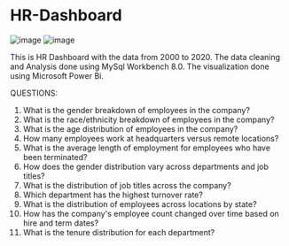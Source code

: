 # HR-Dashboard

![image](https://github.com/hariharen-27/HR-Dashboard/assets/115479250/6783caba-0e0d-4559-85dc-1867561a5943)
![image](https://github.com/hariharen-27/HR-Dashboard/assets/115479250/93603287-b0ed-4c3e-bd76-4ec709a6efe9)


This is HR Dashboard with the data from 2000 to 2020.
The data cleaning and Analysis done using MySql Workbench 8.0. 
The visualization done using Microsoft Power Bi.

QUESTIONS:        
1. What is the gender breakdown of employees in the company?
2. What is the race/ethnicity breakdown of employees in the company?
3. What is the age distribution of employees in the company?
4. How many employees work at headquarters versus remote locations?
5. What is the average length of employment for employees who have been terminated?
6. How does the gender distribution vary across departments and job titles?
7. What is the distribution of job titles across the company?
8. Which department has the highest turnover rate?
9. What is the distribution of employees across locations by state?
10. How has the company's employee count changed over time based on hire and term dates?
11. What is the tenure distribution for each department?
